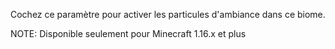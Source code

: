 Cochez ce paramètre pour activer les particules d'ambiance dans ce biome.

NOTE: Disponible seulement pour Minecraft 1.16.x et plus